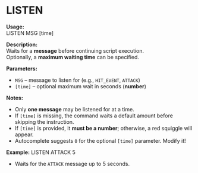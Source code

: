 # LISTEN

**Usage:**  
LISTEN MSG [time]

**Description:**  
Waits for a **message** before continuing script execution.  
Optionally, a **maximum waiting time** can be specified.

**Parameters:**
- `MSG` – message to listen for (e.g., `HIT_EVENT`, `ATTACK`)  
- `[time]` – optional maximum wait in seconds (**number**)  

**Notes:**

- Only **one message** may be listened for at a time.  
- If `[time]` is missing, the command waits a default amount before skipping the instruction.  
- If `[time]` is provided, it **must be a number**; otherwise, a red squiggle will appear.  
- Autocomplete suggests `0` for the optional `[time]` parameter. Modify it!

**Example:**
LISTEN ATTACK 5

- Waits for the `ATTACK` message up to 5 seconds.